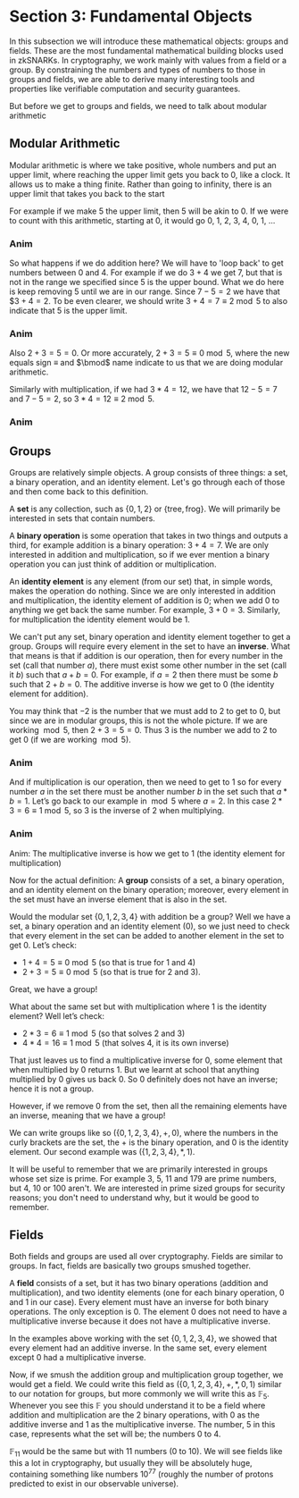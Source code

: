 # Section 3: Fundamental Objects

In this subsection we will introduce these mathematical objects: groups and fields. These are the most fundamental mathematical building blocks used in zkSNARKs. In cryptography, we work mainly with values from a field or a group. By constraining the numbers and types of numbers to those in groups and fields, we are able to derive many interesting tools and properties like verifiable computation and security guarantees.

But before we get to groups and fields, we need to talk about modular arithmetic

## Modular Arithmetic
Modular arithmetic is where we take positive, whole numbers and put an upper limit, where reaching the upper limit gets you back to 0, like a clock. It allows us to make a thing finite. Rather than going to infinity, there is an upper limit that takes you back to the start

For example if we make 5 the upper limit, then 5 will be akin to 0. If we were to count with this arithmetic, starting at 0, it would go 0, 1, 2, 3, 4, 0, 1, ...

### Anim

So what happens if we do addition here? We will have to 'loop back' to get numbers between $0$ and $4$. For example if we do $3+4$ we get $7$, but that is not in the range we specified since $5$ is the upper bound. What we do here is keep removing $5$ until we are in our range. Since $7-5=2$ we have that $$3+4=2$. To be even clearer, we should write $3+4=7\equiv2\bmod5$ to also indicate that $5$ is the upper limit.

### Anim

Also $2+3=5=0$. Or more accurately, $2+3=5\equiv0\bmod5$, where the new equals sign $\equiv$ and $\bmod$ name indicate to us that we are doing modular arithmetic. 

Similarly with multiplication, if we had $3*4=12$, we have that $12-5=7$ and $7-5=2$, so $3*4=12\equiv2\bmod5$.

### Anim

## Groups
Groups are relatively simple objects. A group consists of three things: a set, a binary operation, and an identity element. Let's go through each of those and then come back to this definition.

A **set** is any collection, such as $\{0,1,2\}$ or $\{\text{tree},\text{frog}\}$. We will primarily be interested in sets
that contain numbers.

A **binary operation** is some operation that takes in two things and outputs a third, for example addition is a binary operation: $3+4=7$. We are only interested in addition and multiplication, so if we ever mention a binary operation you can just think of addition or multiplication.

An **identity element** is any element (from our set) that, in simple words, makes the operation do nothing. Since we are only interested in addition and multiplication, the identity element of addition is $0$; when we add $0$ to anything we get back the same number. For example, $3+0=3$. Similarly, for multiplication the identity element would be 1.

We can't put any set, binary operation and identity element together to get a group. Groups will require every element in the set to have an **inverse**. What that means is that if addition is our operation, then for every number in the set (call that number $a$), there must exist some other number in the set (call it $b$) such that $a+b=0$. For example, if $a=2$ then there must be some $b$ such that $2+b=0$. The additive inverse is how we get to 0 (the identity element for addition).

You may think that $-2$ is the number that we must add to $2$ to get to $0$, but since we are in modular groups, this is not the whole picture. If we are working $\bmod 5$, then $2+3=5=0$. Thus $3$ is the number we add to $2$ to get $0$ (if we are working $\bmod 5$).

### Anim

And if multiplication is our operation, then we need to get to $1$ so for every number $a$ in the set there must be another number $b$ in the set such that $a*b=1$. Let’s go back to our example in $\bmod 5$ where $a=2$. In this case $2*3 = 6 \equiv 1 \bmod 5$, so $3$ is the inverse of $2$ when multiplying.

### Anim 
Anim: The multiplicative inverse is how we get to 1 (the identity element for multiplication)

Now for the actual definition: A **group** consists of a set, a binary operation, and an identity element on the binary operation; moreover, every element in the set must have an inverse element that is also in the set.

Would the modular set $\{0,1,2,3,4\}$ with addition be a group? Well we have a set, a binary operation and an identity element ($0$), so we just need to check that every element in the set can be added to another element in the set to get $0$. Let’s check:
- $1+4=5\equiv 0\bmod 5$ (so that is true for $1$ and $4$)
- $2+3=5\equiv 0\bmod 5$ (so that is true for $2$ and $3$).

Great, we have a group!

What about the same set but with multiplication where 1 is the identity element? Well let’s check:
- $2*3=6 \equiv 1\bmod 5$ (so that solves $2$ and $3$)
- $4*4=16 \equiv 1\bmod 5$ (that solves $4$, it is its own inverse)

That just leaves us to find a multiplicative inverse for $0$, some element that when multiplied by $0$ returns $1$. But we learnt at school that anything multiplied by $0$ gives us back $0$. So $0$ definitely does not have an inverse; hence it is not a group.

However, if we remove $0$ from the set, then all the remaining elements have an inverse,
meaning that we have a group!

We can write groups like so $(\{0,1,2,3,4\}, +, 0)$, where the numbers in the curly brackets are the set, the $+$ is the binary operation, and $0$ is the identity element. Our second example was $(\{1,2,3,4\}, *, 1)$.

It will be useful to remember that we are primarily interested in groups whose set size is prime. For example $3$, $5$, $11$ and $179$ are prime numbers, but $4$, $10$ or $100$ aren't. We are interested in prime sized groups for security reasons; you don't need to understand why, but it would be good to remember.

## Fields

Both fields and groups are used all over cryptography. Fields are similar to groups. In fact, fields are basically two groups smushed together.

A **field** consists of a set, but it has two binary operations (addition and multiplication), and two identity elements (one for each binary operation, $0$ and $1$ in our case). Every element must have an inverse for both binary operations. The only exception is $0$. The element $0$ does not need to have a multiplicative inverse because it does not have a multiplicative inverse.

In the examples above working with the set $\{0,1,2,3,4\}$, we showed that every element had an additive inverse. In the same set, every element except $0$ had a multiplicative inverse.

Now, if we smush the addition group and multiplication group together, we would get a field. We could write this field as $(\{0,1,2,3,4\}, +, *, 0, 1)$ similar to our notation for groups, but more commonly we will write this as $\mathbb{F}_5$. Whenever you see this $\mathbb{F}$ you should understand it to be a field where addition and multiplication are the 2 binary operations, with $0$ as the additive inverse and $1$ as the multiplicative inverse. The number, $5$ in this case, represents what the set will be; the numbers $0$ to $4$.

$\mathbb{F}_{11}$ would be the same but with $11$ numbers ($0$ to $10$). We will see fields like this a lot in cryptography, but usually they will be absolutely huge, containing something like numbers $10^{77}$ (roughly the number of protons predicted to exist in our observable universe).

